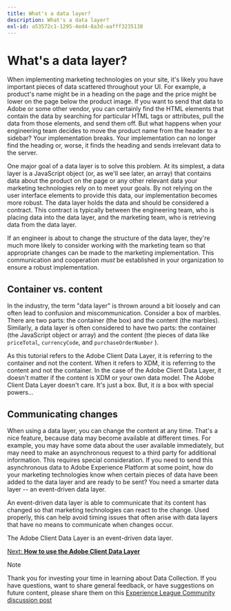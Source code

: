 ```yaml
---
title: What's a data layer?
description: What's a data layer?
exl-id: a53572c1-1295-4ed4-8a3d-aafff3235138
---
```

# What's a data layer?

When implementing marketing technologies on your site, it's likely you have important pieces of data scattered throughout your UI. For example, a product's name might be in a heading on the page and the price might be lower on the page below the product image. If you want to send that data to Adobe or some other vendor, you can certainly find the HTML elements that contain the data by searching for particular HTML tags or attributes, pull the data from those elements, and send them off. But what happens when your engineering team decides to move the product name from the header to a sidebar? Your implementation breaks. Your implementation can no longer find the heading or, worse, it finds the heading and sends irrelevant data to the server.

One major goal of a data layer is to solve this problem. At its simplest, a data layer is a JavaScript object (or, as we'll see later, an array) that contains data about the product on the page or any other relevant data your marketing technologies rely on to meet your goals. By not relying on the user interface elements to provide this data, our implementation becomes more robust. The data layer holds the data and should be considered a contract. This contract is typically between the engineering team, who is placing data into the data layer, and the marketing team, who is retrieving data from the data layer.

If an engineer is about to change the structure of the data layer, they're much more likely to consider working with the marketing team so that appropriate changes can be made to the marketing implementation. This communication and cooperation _must_ be established in your organization to ensure a robust implementation.

## Container vs. content

In the industry, the term "data layer" is thrown around a bit loosely and can often lead to confusion and miscommunication. Consider a box of marbles. There are two parts: the container (the box) and the content (the marbles). Similarly, a data layer is often considered to have two parts: the container (the JavaScript object or array) and the content (the pieces of data like `priceTotal`, `currencyCode`, and `purchaseOrderNumber` ).

As this tutorial refers to the Adobe Client Data Layer, it is referring to the container and not the content. When it refers to XDM, it is referring to the content and not the container. In the case of the Adobe Client Data Layer, it doesn't matter if the content is XDM or your own data model. The Adobe Client Data Layer  doesn't care. It's just a box. But, it _is_ a box with special powers...

## Communicating changes

When using a data layer, you can change the content at any time. That's a nice feature, because data may become available at different times. For example, you may have some data about the user available immediately, but may need to make an asynchronous request to a third party for additional information. This requires special consideration. If you need to send this asynchronous data to Adobe Experience Platform at some point, how do your marketing technologies know when certain pieces of data have been added to the data layer and are ready to be sent? You need a smarter data layer -- an event-driven data layer.

An event-driven data layer is able to communicate that its content has changed so that marketing technologies can react to the change. Used properly, this can help avoid timing issues that often arise with data layers that have no means to communicate when changes occur.

The Adobe Client Data Layer is an event-driven data layer.

[Next: **How to use the Adobe Client Data Layer**](how-to-use-the-adobe-client-data-layer.md)

>[!NOTE]
>
>Thank you for investing your time in learning about Data Collection. If you have questions, want to share general feedback, or have suggestions on future content, please share them on this [Experience League Community discussion post](https://experienceleaguecommunities.adobe.com/t5/adobe-experience-platform-launch/tutorial-discussion-use-adobe-experience-platform-data/m-p/543877)
